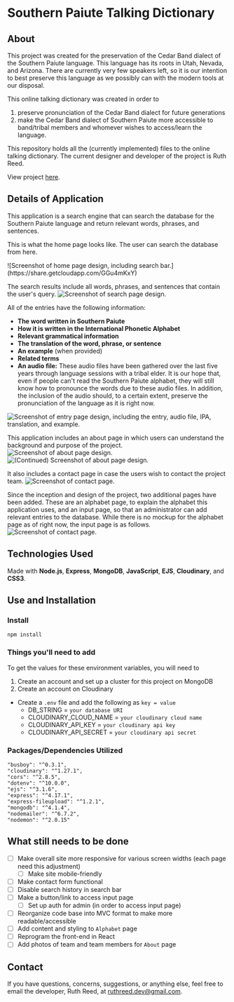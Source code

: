 # Southern Paiute Talking Dictionary

## About
This project was created for the preservation of the Cedar Band dialect of the Southern Paiute language. This language has its roots in Utah, Nevada, and Arizona. There are currently very few speakers left, so it is our intention to best preserve this language as we possibly can with the modern tools at our disposal.

This online talking dictionary was created in order to 
1) preserve pronunciation of the Cedar Band dialect for future generations
2) make the Cedar Band dialect of Southern Paiute more accessible to band/tribal members and whomever wishes to access/learn the language. 

This repository holds all the (currently implemented) files to the online talking dictionary. The current designer and developer of the project is Ruth Reed. 

View project [here](https://southernpaiutedictionary.herokuapp.com/).

## Details of Application
This application is a search engine that can search the database for the Southern Paiute language and return relevant words, phrases, and sentences. 

This is what the home page looks like. The user can search the database from here.
<blockquote class="imgur-embed-pub" lang="en" data-id="a/wnQQDNC" data-context="false" ><a href="//imgur.com/a/wnQQDNC"></a></blockquote>
![Screenshot of home page design, including search bar.](https://share.getcloudapp.com/GGu4mKxY)

The search results include all words, phrases, and sentences that contain the user's query. 
![Screenshot of search page design.](https://imgur.com/a/95cd0Vq)

All of the entries have the following information:
  - **The word written in Southern Paiute** 
  - **How it is written in the International Phonetic Alphabet**
  - **Relevant grammatical information** 
  - **The translation of the word, phrase, or sentence** 
  - **An example** (when provided) 
  - **Related terms** 
  - **An audio file:** These audio files have been gathered over the last five years through language sessions with a tribal elder. It is our hope that, even if people can't read the Southern Paiute alphabet, they will still know how to pronounce the words due to these audio files. In addition, the inclusion of the audio should, to a certain extent, preserve the pronunciation of the language as it is right now. 

![Screenshot of entry page design, including the entry, audio file, IPA, translation, and example.](https://imgur.com/a/AY2oKNs)


This application includes an about page in which users can understand the background and purpose of the project.
![Screenshot of about page design.](https://i.imgur.com/S7dV0BD.png)
![(Continued) Screenshot of about page design.](https://imgur.com/ofCBbwR)

It also includes a contact page in case the users wish to contact the project team. 
![Screenshot of contact page.](https://imgur.com/a/E4TXnVN)

Since the inception and design of the project, two additional pages have been added. These are an alphabet page, to explain the alphabet this application uses, and an input page, so that an administrator can add relevant entries to the database. While there is no mockup for the alphabet page as of right now, the input page is as follows.
![Screenshot of contact page.](https://i.imgur.com/a/E4TXnVN)

## Technologies Used
Made with **Node.js**, **Express**, **MongoDB**, **JavaScript**, **EJS**, **Cloudinary**, and **CSS3**.

## Use and Installation

### Install
 `npm install`
 
### Things you'll need to add
To get the values for these environment variables, you will need to
  1) Create an account and set up a cluster for this project on MongoDB
  2) Create an account on Cloudinary
   
- Create a `.env` file and add the following as `key = value`
  - DB_STRING = `your database URI`
  - CLOUDINARY_CLOUD_NAME = `your cloudinary cloud name`
  - CLOUDINARY_API_KEY = `your cloudinary api key`
  - CLOUDINARY_API_SECRET = `your cloudinary api secret` 


### Packages/Dependencies Utilized
    "busboy": "^0.3.1",
    "cloudinary": "^1.27.1",
    "cors": "^2.8.5",
    "dotenv": "^10.0.0",
    "ejs": "^3.1.6",
    "express": "^4.17.1",
    "express-fileupload": "^1.2.1",
    "mongodb": "^4.1.4",
    "nodemailer": "^6.7.2",
    "nodemon": "^2.0.15"
    
## What still needs to be done
- [ ] Make overall site more responsive for various screen widths (each page need this adjustment)
  - [ ] Make site mobile-friendly
- [ ] Make contact form functional
- [ ] Disable search history in search bar
- [ ] Make a button/link to access input page
  - [ ] Set up auth for admin (in order to access input page)
- [ ] Reorganize code base into MVC format to make more readable/accessible
- [ ] Add content and styling to `Alphabet` page
- [ ] Reprogram the front-end in React
- [ ] Add photos of team and team members for `About` page

## Contact
If you have questions, concerns, suggestions, or anything else, feel free to email the developer, Ruth Reed, at [ruthreed.dev@gmail.com](mailto:ruthreed.dev@gmail.com).
